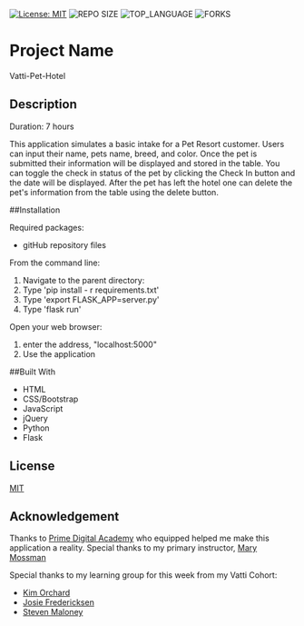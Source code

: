 [![License: MIT](https://img.shields.io/badge/License-MIT-yellow.svg)](https://opensource.org/licenses/MIT)
![REPO SIZE](https://img.shields.io/github/repo-size/korchard/vatti-pet-hotel.svg?style=flat-square)
![TOP_LANGUAGE](https://img.shields.io/github/languages/top/korchard/vatti-pet-hotel.svg?style=flat-square)
![FORKS](https://img.shields.io/github/forks/korchard/vatti-pet-hotel.svg?style=social)

# Project Name

Vatti-Pet-Hotel

## Description

Duration: 7 hours

This application simulates a basic intake for a Pet Resort customer. Users can input their name, pets name, breed, and color. Once the pet is submitted their information will be displayed and stored in the table. You can toggle the check in status of the pet by clicking the Check In button and the date will be displayed. After the pet has left the hotel one can delete the pet's information from the table using the delete button. 

##Installation

Required packages:
- gitHub repository files

From the command line:
1. Navigate to the parent directory:
1. Type 'pip install - r requirements.txt'
2. Type 'export FLASK_APP=server.py'
3. Type 'flask run'

Open your web browser:
1. enter the address, "localhost:5000"
2. Use the application

##Built With

- HTML
- CSS/Bootstrap
- JavaScript
- jQuery
- Python
- Flask

## License
[MIT](https://choosealicense.com/licenses/mit/)

## Acknowledgement
Thanks to [Prime Digital Academy](www.primeacademy.io) who equipped helped me make this application a reality. Special thanks to my primary instructor, [Mary Mossman](https://github.com/mbMosman)

Special thanks to my learning group for this week from my Vatti Cohort:
- [Kim Orchard](https://github.com/korchard)
- [Josie Fredericksen](https://github.com//freder48)
- [Steven Maloney](https://github.com/sdeda1us)
